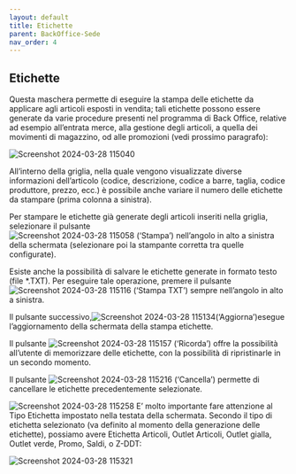 ```yaml
---
layout: default
title: Etichette
parent: BackOffice-Sede
nav_order: 4
---
```


## Etichette

Questa maschera permette di eseguire la stampa delle etichette da applicare agli articoli esposti in vendita; tali etichette possono essere generate da varie procedure presenti nel programma di Back Office, relative ad esempio all’entrata merce, alla gestione degli articoli, a quella dei movimenti di magazzino, od alle promozioni (vedi prossimo paragrafo):

![Screenshot 2024-03-28 115040](https://github.com/BBCWiki/Manuals-user-/assets/164161230/b4c4c9f7-219d-48d4-ad8c-836db31e77d9)

All’interno della griglia, nella quale vengono visualizzate diverse informazioni dell’articolo (codice, descrizione, codice a barre, taglia, codice produttore, prezzo, ecc.) è possibile anche variare il numero delle etichette da stampare (prima colonna a sinistra).

Per stampare le etichette già generate degli articoli inseriti nella griglia, selezionare il pulsante  
![Screenshot 2024-03-28 115058](https://github.com/BBCWiki/Manuals-user-/assets/164161230/40b0422e-9936-418d-831b-a01827e4be2a) (‘Stampa’) nell’angolo in alto a sinistra della schermata (selezionare poi la stampante corretta tra quelle configurate).

Esiste anche la possibilità di salvare le etichette generate in formato testo (file *.TXT). Per eseguire tale operazione, premere il pulsante 
![Screenshot 2024-03-28 115116](https://github.com/BBCWiki/Manuals-user-/assets/164161230/694d3659-0f91-4e3d-b104-b320e6272d69) (‘Stampa TXT’) sempre nell’angolo in alto a sinistra.

Il pulsante successivo,![Screenshot 2024-03-28 115134](https://github.com/BBCWiki/Manuals-user-/assets/164161230/4802f714-9618-48c3-9bb7-a08658a5fa18)(‘Aggiorna’)esegue l’aggiornamento della schermata della stampa etichette.

Il pulsante ![Screenshot 2024-03-28 115157](https://github.com/BBCWiki/Manuals-user-/assets/164161230/1612f823-210f-4427-a2ae-be00f19eab58)
(‘Ricorda’) offre la possibilità all’utente di memorizzare delle etichette, con la possibilità di ripristinarle in un secondo momento.

Il pulsante ![Screenshot 2024-03-28 115216](https://github.com/BBCWiki/Manuals-user-/assets/164161230/2d8bc339-32e4-4f3e-ae8a-2a4e6d9db6d8)
(‘Cancella’) permette di cancellare le etichette precedentemente selezionate.


![Screenshot 2024-03-28 115258](https://github.com/BBCWiki/Manuals-user-/assets/164161230/16ce9ed0-00fb-4626-b6fb-e7d0febaf873)
E’ molto importante fare attenzione al Tipo Etichetta impostato nella testata della schermata. Secondo il tipo di etichetta selezionato (va definito al momento della generazione delle etichette), possiamo avere Etichetta Articoli, Outlet Articoli, Outlet gialla, Outlet verde, Promo, Saldi, o Z-DDT:

![Screenshot 2024-03-28 115321](https://github.com/BBCWiki/Manuals-user-/assets/164161230/51595031-eef3-4fe6-afe3-532aa9d24d06)
